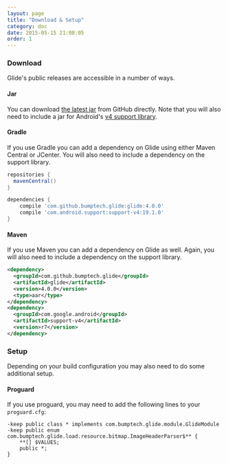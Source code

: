```yaml
---
layout: page
title: "Download & Setup"
category: doc
date: 2015-05-15 21:08:05
order: 1
---
```


### Download 

Glide's public releases are accessible in a number of ways.

#### Jar

You can download [the latest jar][1] from GitHub directly. Note that you will also need to include a jar for Android's [v4 support library][2].

#### Gradle

If you use Gradle you can add a dependency on Glide using either Maven Central or JCenter. You will also need to include a dependency on the support library.

```groovy
repositories {
  mavenCentral()
}

dependencies {
    compile 'com.github.bumptech.glide:glide:4.0.0'
    compile 'com.android.support:support-v4:19.1.0'
}
```

#### Maven

If you use Maven you can add a dependency on Glide as well. Again, you will also need to include a dependency on the support library.

```xml
<dependency>
  <groupId>com.github.bumptech.glide</groupId>
  <artifactId>glide</artifactId>
  <version>4.0.0</version>
  <type>aar</type>
</dependency>
<dependency>
  <groupId>com.google.android</groupId>
  <artifactId>support-v4</artifactId>
  <version>r7</version>
</dependency>
```

### Setup

Depending on your build configuration you may also need to do some additional setup.

#### Proguard

If you use proguard, you may need to add the following lines to your ``proguard.cfg``:

```
-keep public class * implements com.bumptech.glide.module.GlideModule
-keep public enum com.bumptech.glide.load.resource.bitmap.ImageHeaderParser$** {
    **[] $VALUES;
    public *;
}
```

[1]: https://github.com/bumptech/glide/releases/download/v3.6.0/glide-3.6.0.jar
[2]: http://developer.android.com/tools/support-library/features.html#v4


